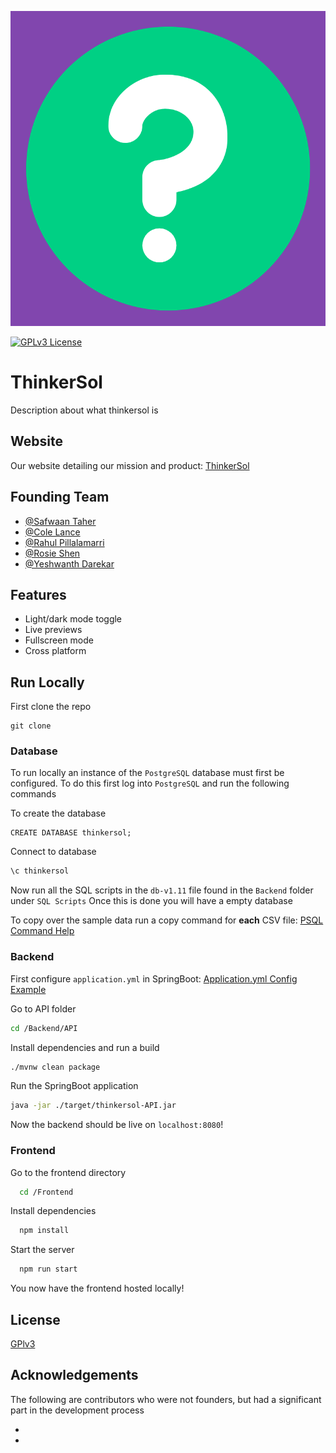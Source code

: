 
![Logo](logo.jpg)

[![GPLv3 License](https://img.shields.io/badge/License-GPL%20v3-yellow.svg)](https://opensource.org/licenses/)


# ThinkerSol

Description about what thinkersol is
## Website 

Our website detailing our mission and product: [ThinkerSol](https://www.thinkersol.com)
## Founding Team

- [@Safwaan Taher](https://www.github.com/safwaant)
- [@Cole Lance](https://github.com/cole-lance)
- [@Rahul Pillalamarri](https://www.github.com/rahulpil)
- [@Rosie Shen](https://github.com/sheros21)
- [@Yeshwanth Darekar](https://github.com/Tbox7)

## Features

- Light/dark mode toggle
- Live previews
- Fullscreen mode
- Cross platform


## Run Locally

First clone the repo

```
git clone 
```

### Database

To run locally an instance of the `PostgreSQL` database must first be configured. 
To do this first log into `PostgreSQL` and run the following commands 

To create the database

```postgres
CREATE DATABASE thinkersol;
```
Connect to database

```bash
\c thinkersol
```

Now run all the SQL scripts in the `db-v1.11` file found in the `Backend` folder under `SQL Scripts`
Once this is done you will have a empty database 

To copy over the sample data run a copy command for **each** CSV file:
[PSQL Command Help](https://learnsql.com/blog/how-to-import-csv-to-postgresql/)


### Backend
First configure `application.yml` in SpringBoot: [Application.yml Config Example](https://www.geeksforgeeks.org/spring-boot-application-yml-application-yaml-file/)

Go to API folder

```bash
cd /Backend/API
```
Install dependencies and run a build

```bash
./mvnw clean package
```

Run the SpringBoot application
```bash
java -jar ./target/thinkersol-API.jar
```

Now the backend should be live on `localhost:8080`!

### Frontend

Go to the frontend directory

```bash
  cd /Frontend
```

Install dependencies

```bash
  npm install
```

Start the server

```bash
  npm run start
```

You now have the frontend hosted locally!

## License

[GPlv3](https://choosealicense.com/licenses/gpl-3.0/)

## Acknowledgements 

The following are contributors who were not founders, but had a significant part in the development process

 - 
 - 


